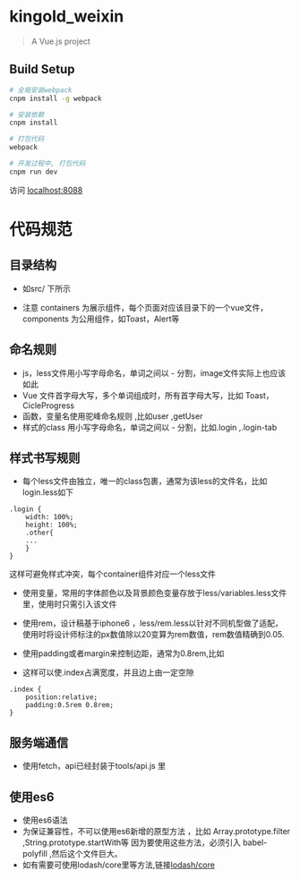 # kingold_weixin

> A Vue.js project

## Build Setup

``` bash
# 全局安装webpack
cnpm install -g webpack

# 安装依赖
cnpm install

# 打包代码
webpack

# 开发过程中, 打包代码
cnpm run dev
```

访问 [localhost:8088](http://localhost:8088) 

# 代码规范

## 目录结构
* 如src/ 下所示

* 注意 containers 为展示组件，每个页面对应该目录下的一个vue文件，components 为公用组件，如Toast，Alert等
## 命名规则
* js，less文件用小写字母命名，单词之间以 - 分割，image文件实际上也应该如此
* Vue 文件首字母大写，多个单词组成时，所有首字母大写，比如 Toast，CicleProgress
* 函数，变量名使用驼峰命名规则  ,比如user ,getUser
* 样式的class 用小写字母命名，单词之间以 - 分割，比如.login ,.login-tab

## 样式书写规则

* 每个less文件由独立，唯一的class包裹，通常为该less的文件名，比如login.less如下
```less
.login {
    width: 100%;
    height: 100%;
    .other{
    ...
    }
}
```
这样可避免样式冲突，每个container组件对应一个less文件

* 使用变量，常用的字体颜色以及背景颜色变量存放于less/variables.less文件里，使用时只需引入该文件

* 使用rem，设计稿基于iphone6 ，less/rem.less以针对不同机型做了适配，
使用时将设计师标注的px数值除以20变算为rem数值，rem数值精确到0.05.
* 使用padding或者margin来控制边距，通常为0.8rem,比如
* 这样可以使.index占满宽度，并且边上由一定空隙
```less
.index {
    position:relative;
    padding:0.5rem 0.8rem;
}
```



##  服务端通信
*  使用fetch，api已经封装于tools/api.js 里

## 使用es6
* 使用es6语法
* 为保证兼容性，不可以使用es6新增的原型方法 ，比如 Array.prototype.filter ,String.prototype.startWith等
 因为要使用这些方法，必须引入 babel-polyfill ,然后这个文件巨大。
*  如有需要可使用lodash/core里等方法,链接[lodash/core](https://github.com/lodash/lodash/wiki/build-differences)
 

